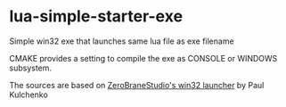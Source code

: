 # lua-simple-starter-exe
Simple win32 exe that launches same lua file as exe filename

CMAKE provides a setting to compile the exe as CONSOLE or WINDOWS subsystem.

The sources are based on [ZeroBraneStudio's win32 launcher](https://github.com/pkulchenko/ZeroBraneStudio) by Paul Kulchenko 